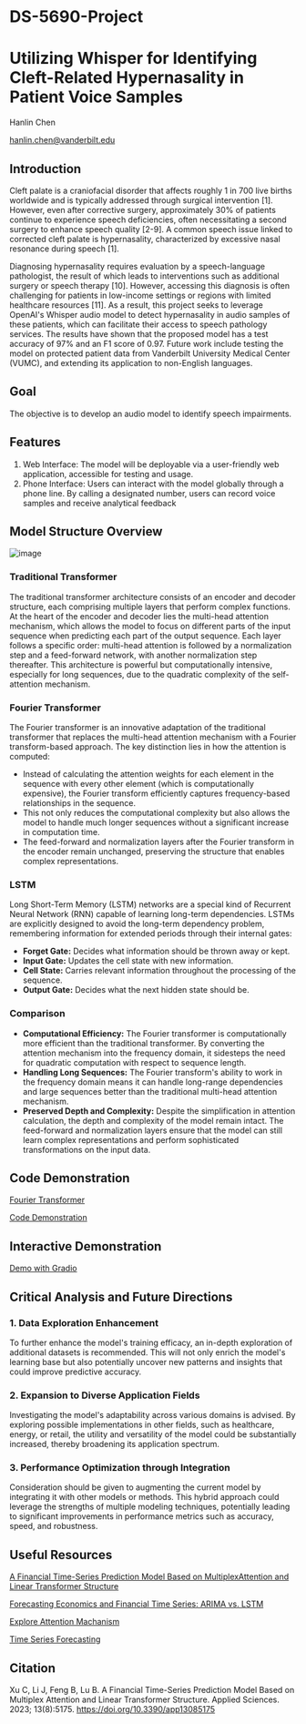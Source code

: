# DS-5690-Project
# Utilizing Whisper for Identifying Cleft-Related Hypernasality in Patient Voice Samples
Hanlin Chen

hanlin.chen@vanderbilt.edu

## Introduction
Cleft palate is a craniofacial disorder that affects roughly 1 in 700 live births worldwide and is typically addressed through surgical intervention [1]. However, even after corrective surgery, approximately 30% of patients continue to experience speech deficiencies, often necessitating a second surgery to enhance speech quality [2-9]. A common speech issue linked to corrected cleft palate is hypernasality, characterized by excessive nasal resonance during speech [1].

Diagnosing hypernasality requires evaluation by a speech-language pathologist, the result of which leads to interventions such as additional surgery or speech therapy [10]. However, accessing this diagnosis is often challenging for patients in low-income settings or regions with limited healthcare resources [11]. As a result, this project seeks to leverage OpenAI's Whisper audio model to detect hypernasality in audio samples of these patients, which can facilitate their access to speech pathology services. The results have shown that the proposed model has a test accuracy of 97% and an F1 score of 0.97. Future work include testing the model on protected patient data from Vanderbilt University Medical Center (VUMC), and extending its application to non-English languages.

## Goal
The objective is to develop an audio model to identify speech impairments.

## Features
1. Web Interface: The model will be deployable via a user-friendly web application, accessible for testing and usage.
2. Phone Interface: Users can interact with the model globally through a phone line. By calling a designated number, users can record voice samples and receive analytical feedback

## Model Structure Overview
![image](https://github.com/Zoliverling/Linear_Transformation/assets/106001844/d388e504-b32d-4d31-80f1-8a5f274d6f28)

### Traditional Transformer
The traditional transformer architecture consists of an encoder and decoder structure, each comprising multiple layers that perform complex functions. At the heart of the encoder and decoder lies the multi-head attention mechanism, which allows the model to focus on different parts of the input sequence when predicting each part of the output sequence. Each layer follows a specific order: multi-head attention is followed by a normalization step and a feed-forward network, with another normalization step thereafter. This architecture is powerful but computationally intensive, especially for long sequences, due to the quadratic complexity of the self-attention mechanism.

### Fourier Transformer
The Fourier transformer is an innovative adaptation of the traditional transformer that replaces the multi-head attention mechanism with a Fourier transform-based approach. The key distinction lies in how the attention is computed:
- Instead of calculating the attention weights for each element in the sequence with every other element (which is computationally expensive), the Fourier transform efficiently captures frequency-based relationships in the sequence.
- This not only reduces the computational complexity but also allows the model to handle much longer sequences without a significant increase in computation time.
- The feed-forward and normalization layers after the Fourier transform in the encoder remain unchanged, preserving the structure that enables complex representations.

### LSTM
Long Short-Term Memory (LSTM) networks are a special kind of Recurrent Neural Network (RNN) capable of learning long-term dependencies. LSTMs are explicitly designed to avoid the long-term dependency problem, remembering information for extended periods through their internal gates:
- **Forget Gate:** Decides what information should be thrown away or kept.
- **Input Gate:** Updates the cell state with new information.
- **Cell State:** Carries relevant information throughout the processing of the sequence.
- **Output Gate:** Decides what the next hidden state should be.

### Comparison
- **Computational Efficiency:** The Fourier transformer is computationally more efficient than the traditional transformer. By converting the attention mechanism into the frequency domain, it sidesteps the need for quadratic computation with respect to sequence length.
- **Handling Long Sequences:** The Fourier transform's ability to work in the frequency domain means it can handle long-range dependencies and large sequences better than the traditional multi-head attention mechanism.
- **Preserved Depth and Complexity:** Despite the simplification in attention calculation, the depth and complexity of the model remain intact. The feed-forward and normalization layers ensure that the model can still learn complex representations and perform sophisticated transformations on the input data.

## Code Demonstration
[Fourier Transformer](https://github.com/Zoliverling/Linear_Transformation/blob/main/Fourier_Transformer.py)

[Code Demonstration](https://github.com/Zoliverling/Linear_Transformation/blob/main/Linear%20Transformer.ipynb)

## Interactive Demonstration
[Demo with Gradio](https://github.com/Zoliverling/Linear_Transformation/blob/main/stock_prediction.ipynb)


## Critical Analysis and Future Directions
### 1. Data Exploration Enhancement
To further enhance the model's training efficacy, an in-depth exploration of additional datasets is recommended. This will not only enrich the model's learning base but also potentially uncover new patterns and insights that could improve predictive accuracy.

### 2. Expansion to Diverse Application Fields
Investigating the model's adaptability across various domains is advised. By exploring possible implementations in other fields, such as healthcare, energy, or retail, the utility and versatility of the model could be substantially increased, thereby broadening its application spectrum.

### 3. Performance Optimization through Integration
Consideration should be given to augmenting the current model by integrating it with other models or methods. This hybrid approach could leverage the strengths of multiple modeling techniques, potentially leading to significant improvements in performance metrics such as accuracy, speed, and robustness.


## Useful Resources
[A Financial Time-Series Prediction Model Based on MultiplexAttention and Linear Transformer Structure](https://www.mdpi.com/2076-3417/13/8/5175)

[Forecasting Economics and Financial Time Series: ARIMA vs. LSTM](https://arxiv.org/abs/1803.06386)

[Explore Attention Machanism](https://www.3blue1brown.com/lessons/attention)

[Time Series Forecasting](https://www.tableau.com/learn/articles/time-series-forecasting)

## Citation
Xu C, Li J, Feng B, Lu B. A Financial Time-Series Prediction Model Based on Multiplex Attention and Linear Transformer Structure. Applied Sciences. 2023; 13(8):5175. https://doi.org/10.3390/app13085175




